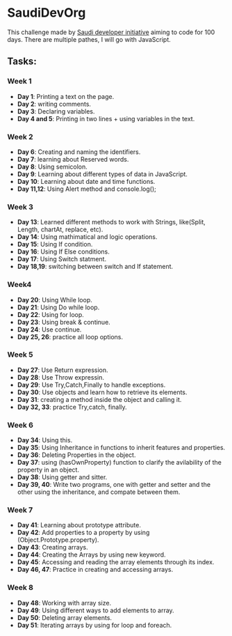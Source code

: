 # SaudiDevOrg
This challenge made by [Saudi developer initiative](https://twitter.com/saudidevorg?) aiming to code for 100 days. There are multiple pathes, I will go with JavaScript. 
## Tasks: 

  ### Week 1 
- **Day 1**: Printing a text on the page. 
- **Day 2**: writing comments. 
- **Day 3**: Declaring variables. 
- **Day 4 and 5**: Printing in two lines + using variables in the text. 

 ### Week 2 
- **Day 6**: Creating and naming the identifiers.
- **Day 7**: learning about Reserved words.
- **Day 8**: Using semicolon.
- **Day 9**: Learning about different types of data in JavaScript. 
- **Day 10**: Learning about date and time functions. 
- **Day 11,12**: Using Alert method and console.log(); 
 ### Week 3
- **Day 13**: Learned different methods to work with Strings, like(Split, Length, chartAt, replace, etc).
- **Day 14**: Using mathimatical and logic operations. 
- **Day 15**: Using If condition. 
- **Day 16**: Using If Else conditions. 
- **Day 17**: Using Switch statment. 
- **Day 18,19**: switching between switch and If statement. 
 ### Week4
 - **Day 20**: Using While loop. 
 - **Day 21**: Using Do while loop.
 - **Day 22**: Using for loop. 
 - **Day 23**: Using break & continue. 
 - **Day 24**: Use continue. 
 - **Day 25, 26**: practice all loop options. 
 ### Week 5 
 - **Day 27**: Use Return expression. 
 - **Day 28**: Use Throw expressin. 
 - **Day 29**: Use Try,Catch,Finally to handle exceptions.
 - **Day 30**: Use objects and learn how to retrieve its elements. 
 - **Day 31**: creating a method inside the object and calling it. 
 - **Day 32, 33**: practice Try,catch, finally.
 ### Week 6 
 - **Day 34**: Using this. 
 - **Day 35**: Using Inheritance in functions to inherit features and properties.
 - **Day 36**: Deleting Properties in the object. 
 - **Day 37**: using (hasOwnProperty) function to clarify the avilability of the property in an object.
 - **Day 38**: Using getter and sitter. 
 - **Day 39, 40**: Write two programs, one with getter and setter and the other using the inheritance, and compate between them. 
 ### Week 7
 - **Day 41**: Learning about prototype attribute.
 - **Day 42**: Add properties to a property by using (Object.Prototype.property).
 - **Day 43**: Creating arrays. 
 - **Day 44**: Creating the Arrays by using new keyword.
 - **Day 45**: Accessing and reading the array elements through its index. 
 - **Day 46, 47**: Practice in creating and accessing arrays.
 ### Week 8
 - **Day 48**: Working with array size. 
 - **Day 49**: Using different ways to add elements to array. 
 - **Day 50**: Deleting array elements. 
 - **Day 51**: Iterating arrays by using for loop and foreach.
